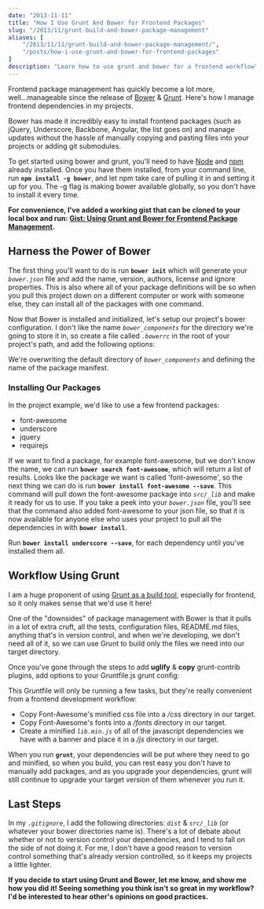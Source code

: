 ```yaml
---
date: "2013-11-11"
title: "How I Use Grunt And Bower for Frontend Packages"
slug: "/2013/11/grunt-build-and-bower-package-management"
aliases: [
    "/2013/11/11/grunt-build-and-bower-package-management/",
    "/posts/how-i-use-grunt-and-bower-for-frontend-packages"
]
description: "Learn how to use grunt and bower for a frontend workflow"
---
```


Frontend package management has quickly become a lot more, well...manageable since the release of [Bower](https://www.bower.io) & [Grunt](https://www.gruntjs.com). Here's how I manage frontend dependencies in my projects.

Bower has made it incredibly easy to install frontend packages (such as jQuery, Underscore, Backbone, Angular, the list goes on) and manage updates without the hassle of manually copying and pasting files into your projects or adding git submodules.

To get started using bower and grunt, you'll need to have [Node](https://nodejs.org) and [npm](https://npmjs.org) already installed. Once you have them installed, from your command line, run __`npm install -g bower`__, and let npm take care of pulling it in and setting it up for you. The -g flag is making bower available globally, so you don't have to install it every time.

__For convenience, I've added a working gist that can be cloned to your local box and run: [Gist: Using Grunt and Bower for Frontend Package Management](https://gist.github.com/7369801.git).__

## Harness the Power of Bower

The first thing you'll want to do is run __`bower init`__ which will generate your _`bower.json`_ file and add the name, version, authors, license and ignore properties. This is also where all of your package definitions will be so when you pull this project down on a different computer or work with someone else, they can install all of the packages with one command.

Now that Bower is installed and initialized, let's setup our project's bower configuration. I don't like the name _`bower_components`_ for the directory we're going to store it in, so create a file called _`.bowerrc`_ in the root of your project's path, and add the following options:

<script src="https://gist.github.com/chaseadamsio/7369801.js?file=.bowerrc"></script>

We're overwriting the default directory of _`bower_components`_ and defining the name of the package manifest.

### Installing Our Packages

In the project example, we'd like to use a few frontend packages:

- font-awesome
- underscore
- jquery
- requirejs

If we want to find a package, for example font-awesome, but we don't know the name, we can run __`bower search font-awesome`__, which will return a list of results. Looks like the package we want is called 'font-awesome', so the next thing we can do is run __`bower install font-awesome --save`__. This command will pull down the font-awesome package into _`src/_lib`_ and make it ready for us to use. If you take a peek into your _`bower.json`_ file, you'll see that the command also added font-awesome to your json file, so that it is now available for anyone else who uses your project to pull all the dependencies in with __`bower install`__.

Run __`bower install underscore --save`__, for each dependency until you've installed them all.

## Workflow Using Grunt

I am a huge proponent of using [Grunt as a build tool](/2013/11/07/using-grunt-for-a-better-workflow/), especially for frontend, so it only makes sense that we'd use it here!

One of the "downsides" of package management with Bower is that it pulls in a lot of extra cruft, all the tests, configuration files, README.md files, anything that's in version control, and when we're developing, we don't need all of it, so we can use Grunt to build only the files we need into our target directory.

Once you've gone through the steps to add __uglify__ &amp; __copy__ grunt-contrib plugins, add options to your Gruntfile.js grunt config:

<script src="https://gist.github.com/chaseadamsio/7369801.js?file=Gruntfile.js"></script>

This Gruntfile will only be running a few tasks, but they're really convenient from a frontend development workflow:

- Copy Font-Awesome's minified css file into a _/css_ directory in our target.
- Copy Font-Awesome's fonts into a _/fonts_ directory in our target.
- Create a minified _`lib.min.js`_ of all of the javascript dependencies we have with a banner and place it in a _/js_ directory in our target.

When you run __`grunt`__, your dependencies will be put where they need to go and minified, so when you build, you can rest easy you don't have to manually add packages, and as you upgrade your dependencies, grunt will still continue to upgrade your target version of them whenever you run it.

## Last Steps

In my _`.gitignore`_, I add the following directories: _`dist`_ &amp; _`src/_lib`_ (or whatever your bower directories name is). There's a lot of debate about whether or not to version control your dependencies, and I tend to fall on the side of not doing it. For me, I don't have a good reason to version control something that's already version controlled, so it keeps my projects a little lighter.

__If you decide to start using Grunt and Bower, let me know, and show me how you did it! Seeing something you think isn't so great in my workflow? I'd be interested to hear other's opinions on good practices.__

